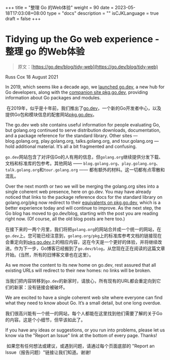 +++
title = "整理 Go 的Web体验"
weight = 90
date = 2023-05-18T17:03:08+08:00
type = "docs"
description = ""
isCJKLanguage = true
draft = false
+++

# Tidying up the Go web experience - 整理 go 的Web体验

> 原文：[https://go.dev/blog/tidy-web](https://go.dev/blog/tidy-web)

Russ Cox
18 August 2021

In 2019, which seems like a decade ago, we [launched go.dev](https://go.dev/blog/go.dev), a new hub for Go developers, along with the [companion site pkg.go.dev](https://pkg.go.dev/), providing information about Go packages and modules.

​	在2019年，似乎是十年前，我们推出了[go.dev](../../2021/GodevANewHubForGoDevelopers)，一个新的Go开发者中心，以及提供Go包和模块信息的配套网站[pkg.go.dev](https://pkg.go.dev/)。

The go.dev web site contains useful information for people evaluating Go, but golang.org continued to serve distribution downloads, documentation, and a package reference for the standard library. Other sites — blog.golang.org, play.golang.org, talks.golang.org, and tour.golang.org — hold additional material. It’s all a bit fragmented and confusing.

​	`go.dev`网站包含了对评估Go的人有用的信息，但`golang.org`继续提供分发下载、文档和标准库的包参考。其他网站 —— `blog.golang.org`、`play.golang.org`、`talk.golang.org`和`tour.golang.org` —— 都有额外的材料。这一切都有点零散和混乱。

Over the next month or two we will be merging the golang.org sites into a single coherent web presence, here on go.dev. You may have already noticed that links to the package reference docs for the standard library on golang.org/pkg now redirect to their [equivalents on pkg.go.dev](https://pkg.go.dev/std), which is a better experience today and will continue to improve. As the next step, the Go blog has moved to go.dev/blog, starting with the post you are reading right now. (Of course, all the old blog posts are here too.)

​	在接下来的一两个月里，我们将把`golang.org`的网站合并成一个统一的网站，在`go.dev`上。您可能已经注意到，`golang.org/pkg`上的标准库参考文档的链接现在会重定向到[pkg.go.dev](https://pkg.go.dev/std)上的相应内容，这在今天是一个更好的体验，并将继续改进。作为下一步，Go博客已经搬到了`go.dev/blog`，从您现在正在阅读的这篇文章开始。(当然，所有的旧博客文章也在这里）。

As we move the content to its new home on go.dev, rest assured that all existing URLs will redirect to their new homes: no links will be broken.

​	当我们把内容转移到`go.dev`的新家时，请放心，所有现有的URL都会重定向到它们的新家：没有链接会被破坏。

We are excited to have a single coherent web site where everyone can find what they need to know about Go. It’s a small detail, but one long overdue.

​	我们很高兴能有一个统一的网站，每个人都能在这里找到他们需要了解的关于Go的内容。这是个小细节，但早该如此了。

If you have any ideas or suggestions, or you run into problems, please let us know via the "Report an Issue" link at the bottom of every page. Thanks!

​	如果您有任何想法或建议，或遇到问题，请通过每个页面底部的 "Report an Issue（报告问题）"链接让我们知道。谢谢!
